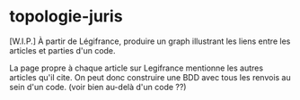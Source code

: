 # topologie-juris
[W.I.P.] À partir de Légifrance, produire un graph illustrant les liens entre les articles et parties d'un code.

La page propre à chaque article sur Legifrance mentionne les autres articles qu'il cite. On peut donc construire une BDD avec tous les renvois au sein d'un code.
(voir bien au-delà d'un code ??)
